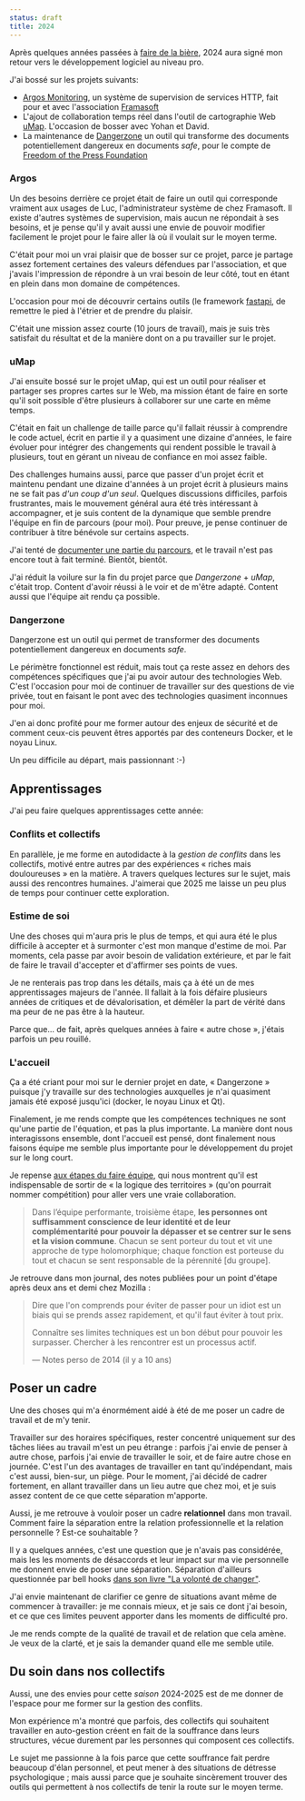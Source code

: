 ```yaml
---
status: draft
title: 2024
---
```


Après quelques années passées à [faire de la bière](https://vieuxsinge.com), 2024 aura signé mon retour vers le développement logiciel au niveau pro.

J'ai bossé sur les projets suivants:

- [Argos Monitoring](https://argos-monitoring.framasoft.org/), un système de supervision de services HTTP, fait pour et avec l'association [Framasoft](https://framasoft.org/)
- L'ajout de collaboration temps réel dans l'outil de cartographie Web [uMap](https://umap-project.org/). L'occasion de bosser avec Yohan et David.
- La maintenance de [Dangerzone](https://dangerzone.rocks/) un outil qui transforme des documents potentiellement dangereux en documents *safe*, pour le compte de [Freedom of the Press Foundation](https://freedom.press)

### Argos

Un des besoins derrière ce projet était de faire un outil qui corresponde vraiment aux usages de Luc, l'administrateur système de chez Framasoft. Il existe d'autres systèmes de supervision, mais aucun ne répondait à ses besoins, et je pense qu'il y avait aussi une envie de pouvoir modifier facilement le projet pour le faire aller là où il voulait sur le moyen terme.

C'était pour moi un vrai plaisir que de bosser sur ce projet, parce je partage assez fortement certaines des valeurs défendues par l'association, et que j'avais l'impression de répondre à un vrai besoin de leur côté, tout en étant en plein dans mon domaine de compétences.

L'occasion pour moi de découvrir certains outils (le framework [fastapi](https://fastapi.tiangolo.com/), de remettre le pied à l'étrier et de prendre du plaisir.

C'était une mission assez courte (10 jours de travail), mais je suis très satisfait du résultat et de la manière dont on a pu travailler sur le projet.

### uMap
 
J'ai ensuite bossé sur le projet uMap, qui est un outil pour réaliser et partager ses propres cartes sur le Web, ma mission étant de faire en sorte qu'il soit possible d'être plusieurs à collaborer sur une carte en même temps.

C'était en fait un challenge de taille parce qu'il fallait réussir à comprendre le code actuel, écrit en partie il y a quasiment une dizaine d'années, le faire évoluer pour intégrer des changements qui rendent possible le travail à plusieurs, tout en gérant un niveau de confiance en moi assez faible.

Des challenges humains aussi, parce que passer d'un projet écrit et maintenu pendant une dizaine d'années à un projet écrit à plusieurs mains ne se fait pas *d'un coup d'un seul*. Quelques discussions difficiles, parfois frustrantes, mais le mouvement général aura été très intéressant à accompagner, et je suis content de la dynamique que semble prendre l'équipe en fin de parcours (pour moi). Pour preuve, je pense continuer de contribuer à titre bénévole sur certains aspects.

J'ai tenté de [documenter une partie du parcours](https://blog.notmyidea.org/tag/umap.html), et le travail n'est pas encore tout à fait terminé. Bientôt, bientôt.

J'ai réduit la voilure sur la fin du projet parce que *Dangerzone* + *uMap*, c'était trop. Content d'avoir réussi à le voir et de m'être adapté. Content aussi que l'équipe ait rendu ça possible.

### Dangerzone

Dangerzone est un outil qui permet de transformer des documents potentiellement dangereux en documents *safe*.

Le périmètre fonctionnel est réduit, mais tout ça reste assez en dehors des compétences spécifiques que j'ai pu avoir autour des technologies Web. C'est l'occasion pour moi de continuer de travailler sur des questions de vie privée, tout en faisant le pont avec des technologies quasiment inconnues pour moi.

J'en ai donc profité pour me former autour des enjeux de sécurité et de comment ceux-cis peuvent êtres apportés par des conteneurs Docker, et le noyau Linux.

Un peu difficile au départ, mais passionnant :-)

## Apprentissages

J'ai peu faire quelques apprentissages cette année:

### Conflits et collectifs

En parallèle, je me forme en autodidacte à la *gestion de conflits* dans les collectifs, motivé entre autres par des expériences « riches mais douloureuses » en la matière. A travers quelques lectures sur le sujet, mais aussi des rencontres humaines. J'aimerai que 2025 me laisse un peu plus de temps pour continuer cette exploration.

### Estime de soi

Une des choses qui m'aura pris le plus de temps, et qui aura été le plus difficile à accepter et à surmonter c'est mon manque d'estime de moi. Par moments, cela passe par avoir besoin de validation extérieure, et par le fait de faire le travail d'accepter et d'affirmer ses points de vues.

Je ne renterais pas trop dans les détails, mais ça à été un de mes apprentissages majeurs de l'année. Il fallait à la fois défaire plusieurs années de critiques et de dévalorisation, et démêler la part de vérité dans ma peur de ne pas être à la hauteur.

Parce que... de fait, après quelques années à faire « autre chose », j'étais parfois un peu rouillé.

### L'accueil

Ça a été criant pour moi sur le dernier projet en date, « Dangerzone » puisque
j'y travaille sur des technologies auxquelles je n'ai quasiment jamais été
exposé jusqu'ici (docker, le noyau Linux et Qt). 

Finalement, je me rends compte que les compétences techniques ne sont qu'une partie de l'équation, et pas la plus importante. La manière dont nous interagissons ensemble, dont l'accueil est pensé, dont finalement nous faisons équipe me semble plus importante pour le développement du projet sur le long court.

Je repense [aux étapes du faire équipe](https://blog.notmyidea.org/oser-la-confiance.html#faire-equipe), qui nous montrent qu'il est indispensable de sortir de « la logique des territoires » (qu'on pourrait nommer compétition) pour aller vers une vraie collaboration.

> Dans l’équipe performante, troisième étape, **les personnes ont suffisamment conscience de leur identité et de leur complémentarité pour pouvoir la dépasser et se centrer sur le sens et la vision commune**. Chacun se sent porteur du tout et vit une approche de type holomorphique; chaque fonction est porteuse du tout et chacun se sent responsable de la pérennité [du groupe].

Je retrouve dans mon journal, des notes publiées pour un point d'étape après
deux ans et demi chez Mozilla :

> Dire que l'on comprends pour éviter de passer pour un idiot est un biais qui
> se prends assez rapidement, et qu'il faut éviter à tout prix.
> 
> Connaître ses limites techniques est un bon début pour pouvoir les
> surpasser. Chercher à les rencontrer est un processus actif.
>
> — Notes perso de 2014 (il y a 10 ans)

## Poser un cadre

Une des choses qui m'a énormément aidé à été de me poser un cadre de travail et de m'y tenir. 

Travailler sur des horaires spécifiques, rester concentré uniquement sur des tâches liées au travail m'est un peu étrange : parfois j'ai envie de penser à autre chose, parfois j'ai envie de travailler le soir, et de faire autre chose en journée. C'est l'un des avantages de travailler en tant qu'indépendant, mais c'est aussi, bien-sur, un piège. Pour le moment, j'ai décidé de cadrer fortement, en allant travailler
dans un lieu autre que chez moi, et je suis assez content de ce que cette séparation m'apporte.

Aussi, je me retrouve à vouloir poser un cadre **relationnel** dans mon travail. Comment faire la séparation entre la relation professionnelle et la relation personnelle ? Est-ce souhaitable ?

Il y a quelques années, c'est une question que je n'avais pas considérée, mais les les moments de désaccords et leur impact sur ma vie personnelle me donnent envie de poser une séparation. Séparation d'ailleurs questionnée par bell hooks [dans son livre "La volonté de changer"](https://blog.notmyidea.org/la-volonte-de-changer.html).

J'ai envie maintenant de clarifier ce genre de situations avant même de
commencer à travailler: je me connais mieux, et je sais ce dont j'ai besoin, et ce que ces limites peuvent apporter dans les moments de difficulté pro. 

Je me rends compte de la qualité de travail et de relation que cela amène. Je veux de la clarté, et je sais la demander quand elle me semble utile.

## Du soin dans nos collectifs

Aussi, une des envies pour cette *saison* 2024-2025 est de me donner de l'espace pour me former sur la gestion des conflits.

Mon expérience m'a montré que parfois, des collectifs qui souhaitent travailler en auto-gestion créent en fait de la souffrance dans leurs structures, vécue durement par les personnes qui composent ces collectifs.

Le sujet me passionne à la fois parce que cette souffrance fait perdre beaucoup d'élan personnel, et peut mener à des situations de détresse psychologique ; mais aussi parce que je souhaite sincèrement trouver des outils qui permettent à nos collectifs de tenir la route sur le moyen terme.
